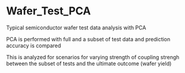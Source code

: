# Wafer_Test_PCA
Typical semiconductor wafer test data analysis with PCA

PCA is performed with full and a subset of test data and prediction accuracy is compared

This is analyzed for scenarios for varying strength of coupling strengh between the subset of tests and the ultimate outcome (wafer yield)
